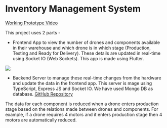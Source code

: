 # Inventory Management System

[Working Prototype Video](https://drive.google.com/file/d/1NY8aR9zVO0NnT0_-wOnNSNdaKhcrsyVt/view?usp=share_link)

This project uses 2 parts -

- Frontend App to view the number of drones and components available
  in their warehouse and which drone is in which stage (Production,
  Testing and Ready for Delivery). These details are updated in
  real-time using Socket IO (Web Sockets). This app is made using
  Flutter.

![](https://public.dm.files.1drv.com/y4mnU90CxluRz8Pvy9meTWMWWcqLwQpLZJo4EUxqBKSQgL0SKdp3PaJUMQiVi0kW728PJTHpb73kARrjYUx7nfVL7x3nSly2qdNdpRJI_jIh2V4iOVNSsov2tcRKgh7a9xhwYTTBAHvn_sXtyAC--I-Rz8HBfBy2cbJ6nXSsOKV2xxhf_fDOhyFqmZNbe29kAdOZJAo2-pSlSrNrqHIeU9XU3OItwnovTZMAA8F4QCSfp0?AVOverride=1)

- Backend Server to manage these real-time changes from the hardware
  and update the data in the frontend app. This server is mage using
  TypeScript, Express JS and Socket IO. We have used Mongo DB as
  database. [GitHub
  Repository](https://github.com/bhaswanth-isani8055/inside-fpv-server)

The data for each component is reduced when a drone enters production
stage based on the relations made between drones and components. For
example, if a drone requires 4 motors and it enters production stage
then 4 motors are automatically reduced.

